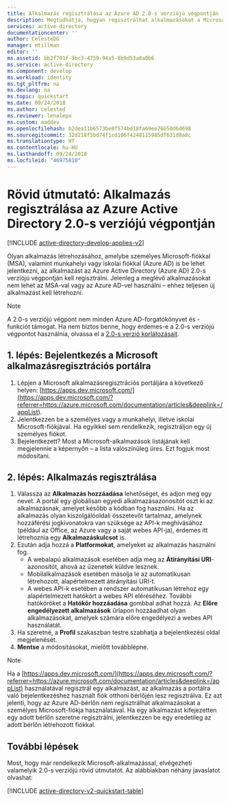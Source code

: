 ```yaml
---
title: Alkalmazás regisztrálása az Azure AD 2.0-s verziójú végpontján | Microsoft Docs
description: Megtudhatja, hogyan regisztrálhat alkalmazásokat a Microsoftnál a bejelentkezés és a Microsoft-szolgáltatások elérésének az Azure AD 2.0-s verziójú végpontján keresztüli engedélyezéséhez.
services: active-directory
documentationcenter: ''
author: CelesteDG
manager: mtillman
editor: ''
ms.assetid: bb2f701f-3bc3-4759-94a5-8b9d53a8a0b6
ms.service: active-directory
ms.component: develop
ms.workload: identity
ms.tgt_pltfrm: na
ms.devlang: na
ms.topic: quickstart
ms.date: 09/24/2018
ms.author: celested
ms.reviewer: lenalepa
ms.custom: aaddev
ms.openlocfilehash: b2dea11b6573be8f574bd18fa69ee76658d6d698
ms.sourcegitcommit: 32d218f5bd74f1cd106f4248115985df631d0a8c
ms.translationtype: HT
ms.contentlocale: hu-HU
ms.lasthandoff: 09/24/2018
ms.locfileid: "46975810"
---
```

# <a name="quickstart-register-an-app-with-the-azure-active-directory-v20-endpoint"></a>Rövid útmutató: Alkalmazás regisztrálása az Azure Active Directory 2.0-s verziójú végpontján

[!INCLUDE [active-directory-develop-applies-v2](../../../includes/active-directory-develop-applies-v2.md)]

Olyan alkalmazás létrehozásához, amelybe személyes Microsoft-fiókkal (MSA), valamint munkahelyi vagy iskolai fiókkal (Azure AD) is be lehet jelentkezni, az alkalmazást az Azure Active Directory (Azure AD) 2.0-s verziójú végpontján kell regisztrálni. Jelenleg a meglévő alkalmazásokat nem lehet az MSA-val vagy az Azure AD-vel használni – ehhez teljesen új alkalmazást kell létrehozni.

> [!NOTE]
> A 2.0-s verziójú végpont nem minden Azure AD-forgatókönyvet és -funkciót támogat. Ha nem biztos benne, hogy érdemes-e a 2.0-s verziójú végpontot használnia, olvassa el a [2.0-s verzió korlátozásait](active-directory-v2-limitations.md).

## <a name="step-1-sign-in-to-the-microsoft-application-registration-portal"></a>1. lépés: Bejelentkezés a Microsoft alkalmazásregisztrációs portálra

1. Lépjen a Microsoft alkalmazásregisztrációs portáljára a következő helyen: [https://apps.dev.microsoft.com/](https://apps.dev.microsoft.com/?referrer=https://azure.microsoft.com/documentation/articles&deeplink=/appList).
1. Jelentkezzen be a személyes vagy a munkahelyi, illetve iskolai Microsoft-fiókjával. Ha egyikkel sem rendelkezik, regisztráljon egy új személyes fiókot.
1. Bejelentkezett? Most a Microsoft-alkalmazások listájának kell megjelennie a képernyőn – a lista valószínűleg üres. Ezt fogjuk most módosítani.

## <a name="step-2-register-an-app"></a>2. lépés: Alkalmazás regisztrálása

1. Válassza az **Alkalmazás hozzáadása** lehetőséget, és adjon meg egy nevet.
    A portál egy globálisan egyedi alkalmazásazonosítót oszt ki az alkalmazásnak, amelyet később a kódban fog használni. Ha az alkalmazás olyan kiszolgálóoldali összetevőt tartalmaz, amelynek hozzáférési jogkivonatokra van szüksége az API-k meghívásához (például az Office, az Azure vagy a saját webes API-ja), érdemes itt létrehoznia egy **Alkalmazáskulcsot** is.
1. Ezután adja hozzá a **Platformokat**, amelyeket az alkalmazás használni fog.
    * A webalapú alkalmazások esetében adja meg az **Átirányítási URI**-azonosítót, ahová az üzenetek küldve lesznek.
    * Mobilalkalmazások esetében másolja le az automatikusan létrehozott, alapértelmezett átirányítási URI-t.
    * A webes API-k esetében a rendszer automatikusan létrehoz egy alapértelmezett hatókört a webes API eléréséhez.
        További hatóköröket a **Hatókör hozzáadása** gombbal adhat hozzá. Az **Előre engedélyezett alkalmazások** űrlapon hozzáadhat olyan alkalmazásokat, amelyek számára előre engedélyezi a webes API használatát.
1. Ha szeretné, a **Profil** szakaszban testre szabhatja a bejelentkezési oldal megjelenését. 
1. **Mentse** a módosításokat, mielőtt továbblépne.

> [!NOTE]
> Ha a [https://apps.dev.microsoft.com/](https://apps.dev.microsoft.com/?referrer=https://azure.microsoft.com/documentation/articles&deeplink=/appList) használatával regisztrál egy alkalmazást, az alkalmazás a portálra való bejelentkezéshez használt fiók otthoni bérlőjén lesz regisztrálva. Ez azt jelenti, hogy az Azure AD-bérlőn nem regisztrálhat alkalmazásokat a személyes Microsoft-fiókja használatával. Ha egy alkalmazást kifejezetten egy adott bérlőn szeretne regisztrálni, jelentkezzen be egy eredetileg az adott bérlőn létrehozott fiókkal.

## <a name="next-steps"></a>További lépések

Most, hogy már rendelkezik Microsoft-alkalmazással, elvégezheti valamelyik 2.0-s verziójú rövid útmutatót. Az alábbiakban néhány javaslatot olvashat:

[!INCLUDE [active-directory-v2-quickstart-table](../../../includes/active-directory-v2-quickstart-table.md)]

